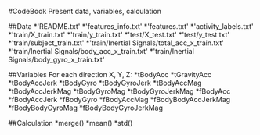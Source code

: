 #CodeBook
Present data, variables, calculation

##Data
*'README.txt'
*'features_info.txt'
*'features.txt'
*'activity_labels.txt'
*'train/X_train.txt'
*'train/y_train.txt'
*'test/X_test.txt'
*'test/y_test.txt'
*'train/subject_train.txt'
*'train/Inertial Signals/total_acc_x_train.txt'
*'train/Inertial Signals/body_acc_x_train.txt'
*'train/Inertial Signals/body_gyro_x_train.txt'

##Variables
For each direction X, Y, Z:
*tBodyAcc
*tGravityAcc
*tBodyAccJerk
*tBodyGyro
*tBodyGyroJerk
*tBodyAccMag
*tBodyAccJerkMag
*tBodyGyroMag
*tBodyGyroJerkMag
*fBodyAcc
*fBodyAccJerk
*fBodyGyro
*fBodyAccMag
*fBodyBodyAccJerkMag
*fBodyBodyGyroMag
*fBodyBodyGyroJerkMag

##Calculation
*merge()
*mean()
*std()